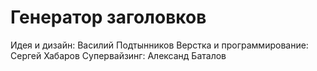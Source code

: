 # Генератор заголовков

Идея и дизайн: Василий Подтынников
Верстка и программирование: Сергей Хабаров
Супервайзинг: Александ Баталов
